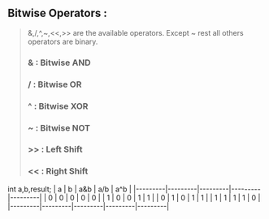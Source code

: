 ## Bitwise Operators :
> &,/,^,~,<<,>> are the available operators.
> Except ~ rest all others operators are binary.
> ### & : Bitwise AND 
> ### / : Bitwise OR
> ### ^ : Bitwise XOR
> ### ~ : Bitwise NOT
> ### >> : Left Shift
> ### << : Right Shift


int a,b,result;
|    a    |    b    |   a&b   |   a/b   |   a^b   |
|---------|---------|---------|---------|---------|
|    0    |    0    |    0    |    0    |    0    |
|    1    |    0    |    0    |    1    |    1    |
|    0    |    1    |    0    |    1    |    1    |
|    1    |    1    |    1    |    1    |    0    |
|---------|---------|---------|---------|---------|
